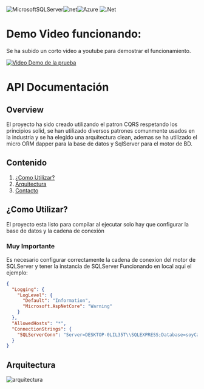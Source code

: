 ![MicrosoftSQLServer](https://img.shields.io/badge/Microsoft%20SQL%20Server-CC2927?style=for-the-badge&logo=microsoft%20sql%20server&logoColor=white)![net](https://img.shields.io/badge/.NET-512BD4?style=for-the-badge&logo=dotnet&logoColor=white)![Azure](https://img.shields.io/badge/azure-%230072C6.svg?style=for-the-badge&logo=microsoftazure&logoColor=white)	![.Net](https://img.shields.io/badge/.NET-5C2D91?style=for-the-badge&logo=.net&logoColor=white)

# Demo Video funcionando:
Se ha subido un corto video a youtube para demostrar el funcionamiento.

[![Video Demo de la prueba](https://img.youtube.com/vi/OHDbhWNWf4I/mqdefault.jpg)](https://youtu.be/OHDbhWNWf4I)

# API Documentación

## Overview

El proyecto ha sido creado utilizando el patron CQRS respetando los principios solid, se han utilizado diversos patrones comunmente usados en la industria y se ha elegido una arquitectura clean, ademas se ha utilizado el micro ORM dapper para la base de datos y SqlServer para el motor de BD. 

## Contenido
1. [¿Como Utilizar?](#como-utilizar)
6. [Arquitectura](#arquitectura)
7. [Contacto](#contacto)

## ¿Como Utilizar?

El proyecto esta listo para compilar al ejecutar solo hay que configurar la base de datos y la cadena de conexión

### Muy Importante
Es necesario configurar correctamente la cadena de conexion del motor de SQLServer y tener la instancia de SQLServer Funcionando en local aqui el ejemplo:
```json
{
  "Logging": {
    "LogLevel": {
      "Default": "Information",
      "Microsoft.AspNetCore": "Warning"
    }
  },
  "AllowedHosts": "*",
  "ConnectionStrings": {
    "SQLServerConn": "Server=DESKTOP-0LIL35T\\SQLEXPRESS;Database=soyCalidad_db;User Id=sa;Password=root;TrustServerCertificate=true;"
  }
}
```

 ## Arquitectura

 ![arquitectura](https://miro.medium.com/v2/resize:fit:678/1*dyEEkN3GHQeg7sA6v22EHw.png)
